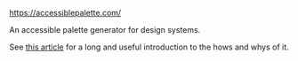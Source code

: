 https://accessiblepalette.com/

An accessible palette generator for design systems.

See [this article](https://wildbit.com/blog/accessible-palette-stop-using-hsl-for-color-systems) for a long and useful introduction to the hows and whys of it.